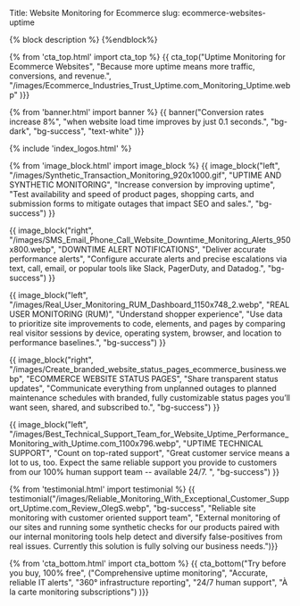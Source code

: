 Title: Website Monitoring for Ecommerce
slug: ecommerce-websites-uptime

{% block description %}
<meta name="description" content="Website monitoring software. Trusted by leading ecommerce brands and online sellers to test uptime, real user experience and transactions. 100% free trial">
{%endblock%}

{% from 'cta_top.html' import cta_top %} 
{{ cta_top("Uptime Monitoring for Ecommerce Websites",
  "Because more uptime means more traffic, conversions, and revenue.",
  "/images/Ecommerce_Industries_Trust_Uptime.com_Monitoring_Uptime.webp"
)}}


{% from 'banner.html' import banner %} 
{{ banner("Conversion rates increase <span class='text-success'>8%</span>",
  "when website load time improves by just 0.1 seconds.",
  "bg-dark",
  "bg-success",
  "text-white"
)}}

 <div class="container bg-white my-5">
  {% include 'index_logos.html' %}
 </div>

{% from 'image_block.html' import image_block %}
{{ image_block("left", "/images/Synthetic_Transaction_Monitoring_920x1000.gif",
"UPTIME AND SYNTHETIC MONITORING",
"Increase conversion by improving uptime",
"Test availability and speed of product pages, shopping carts, and submission forms to mitigate outages that impact SEO and sales.",
"bg-success") }}

{{ image_block("right", "/images/SMS_Email_Phone_Call_Website_Downtime_Monitoring_Alerts_950x800.webp",
"DOWNTIME ALERT NOTIFICATIONS",
"Deliver accurate performance alerts",
"Configure accurate alerts and precise escalations via text, call, email, or popular tools like Slack, PagerDuty, and Datadog.",
"bg-success") }}

{{ image_block("left", "/images/Real_User_Monitoring_RUM_Dashboard_1150x748_2.webp",
"REAL USER MONITORING (RUM)",
"Understand shopper experience",
"Use data to prioritize site improvements to code, elements, and pages by comparing real visitor sessions by device, operating system, browser, and location to performance baselines.",
"bg-success") }}

{{ image_block("right", "/images/Create_branded_website_status_pages_ecommerce_business.webp",
"ECOMMERCE WEBSITE STATUS PAGES",
"Share transparent status updates",
"Communicate everything from unplanned outages to planned maintenance schedules with branded, fully customizable status pages you’ll want seen, shared, and subscribed to.",
"bg-success") }}

{{ image_block("left", "/images/Best_Technical_Support_Team_for_Website_Uptime_Performance_Monitoring_with_Uptime.com_1100x796.webp",
"UPTIME TECHNICAL SUPPORT",
"Count on top-rated support",
"Great customer service means a lot to us, too. Expect the same reliable support you provide to customers from our 100% human support team -- available 24/7. ",
"bg-success") }}


{% from 'testimonial.html' import testimonial %}
{{ testimonial("/images/Reliable_Monitoring_With_Exceptional_Customer_Support_Uptime.com_Review_OlegS.webp",
  "bg-success",
  "Reliable site monitoring with customer oriented support team",
  "External monitoring of our sites and running some synthetic checks for our products paired with our internal monitoring tools help detect and diversify false-positives from real issues. Currently this solution is fully solving our business needs.")}}


{% from 'cta_bottom.html' import cta_bottom %} 
{{ cta_bottom("Try before you buy, 100% free",
  ("Comprehensive uptime monitoring", 
  "Accurate, reliable IT alerts",
  "360° infrastructure reporting",
  "24/7 human support",
  "À la carte monitoring subscriptions")
  )}}
